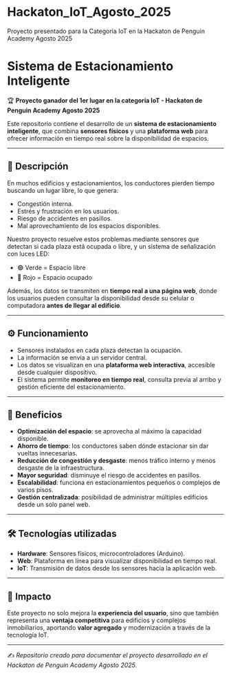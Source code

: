 # Hackaton_IoT_Agosto_2025
Proyecto presentado para la Categoria IoT en la Hackaton de Penguin Academy Agosto 2025

#  Sistema de Estacionamiento Inteligente

🏆 **Proyecto ganador del 1er lugar en la categoría IoT - Hackaton de Penguin Academy Agosto 2025**

Este repositorio contiene el desarrollo de un **sistema de estacionamiento inteligente**, que combina **sensores físicos** y una **plataforma web** para ofrecer información en tiempo real sobre la disponibilidad de espacios.

---

## 📌 Descripción
En muchos edificios y estacionamientos, los conductores pierden tiempo buscando un lugar libre, lo que genera:
- Congestión interna.  
- Estrés y frustración en los usuarios.  
- Riesgo de accidentes en pasillos.  
- Mal aprovechamiento de los espacios disponibles.  

Nuestro proyecto resuelve estos problemas mediante sensores que detectan si cada plaza está ocupada o libre, y un sistema de señalización con luces LED:  
- 🟢 Verde = Espacio libre  
- 🔴 Rojo = Espacio ocupado  

Además, los datos se transmiten en **tiempo real a una página web**, donde los usuarios pueden consultar la disponibilidad desde su celular o computadora **antes de llegar al edificio**.

---

## ⚙️ Funcionamiento
- Sensores instalados en cada plaza detectan la ocupación.  
- La información se envía a un servidor central.  
- Los datos se visualizan en una **plataforma web interactiva**, accesible desde cualquier dispositivo.  
- El sistema permite **monitoreo en tiempo real**, consulta previa al arribo y gestión eficiente del estacionamiento.  

---

## 🌟 Beneficios
- **Optimización del espacio**: se aprovecha al máximo la capacidad disponible.  
- **Ahorro de tiempo**: los conductores saben dónde estacionar sin dar vueltas innecesarias.  
- **Reducción de congestión y desgaste**: menos tráfico interno y menos desgaste de la infraestructura.  
- **Mayor seguridad**: disminuye el riesgo de accidentes en pasillos.  
- **Escalabilidad**: funciona en estacionamientos pequeños o complejos de varios pisos.  
- **Gestión centralizada**: posibilidad de administrar múltiples edificios desde un solo panel web.  

---

## 🛠️ Tecnologías utilizadas
- **Hardware**: Sensores físicos, microcontroladores (Arduino).  
- **Web**: Plataforma en línea para visualizar disponibilidad en tiempo real.  
- **IoT**: Transmisión de datos desde los sensores hacia la aplicación web.  

---

## 🚀 Impacto
Este proyecto no solo mejora la **experiencia del usuario**, sino que también representa una **ventaja competitiva** para edificios y complejos inmobiliarios, aportando **valor agregado** y modernización a través de la tecnología IoT.  

---

✍️ *Repositorio creado para documentar el proyecto desarrollado en el Hackaton de Penguin Academy Agosto 2025.*  
